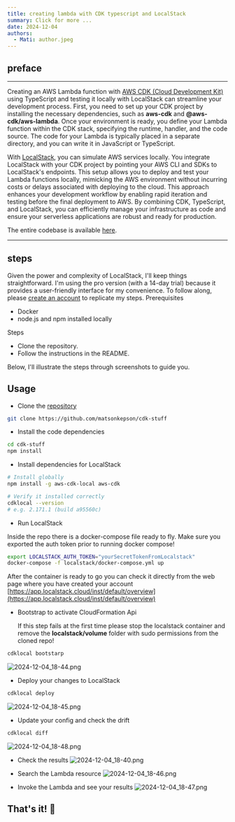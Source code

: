 ```yaml
---
title: creating lambda with CDK typescript and LocalStack
summary: Click for more ...
date: 2024-12-04
authors:
  - Mati: author.jpeg
---
```


## preface

---

Creating an AWS Lambda function with [AWS CDK (Cloud Development Kit)](https://aws.amazon.com/cdk/) using TypeScript and
testing it locally with LocalStack can streamline your development process. First, you need to set up your CDK project
by installing the necessary dependencies, such as **aws-cdk** and **@aws-cdk/aws-lambda**. Once your environment is
ready, you define your Lambda function within the CDK stack, specifying the runtime, handler, and the code source. The
code for your Lambda is typically placed in a separate directory, and you can write it in JavaScript or TypeScript.

With [LocalStack](https://www.localstack.cloud/), you can simulate AWS services locally. You integrate LocalStack with
your CDK project by pointing your AWS CLI and SDKs to LocalStack's endpoints. This setup allows you to deploy and test
your Lambda functions locally, mimicking the AWS environment without incurring costs or delays associated with deploying
to the cloud. This approach enhances your development workflow by enabling rapid iteration and testing before the final
deployment to AWS. By combining CDK, TypeScript, and LocalStack, you can efficiently manage your infrastructure as code
and ensure your serverless applications are robust and ready for production.

The entire codebase is available [here](https://github.com/matsonkepson/cdk-stuff).

---

## steps

Given the power and complexity of LocalStack, I'll keep things straightforward. I'm using the pro version (with a 14-day
trial) because it provides a user-friendly interface for my convenience. To follow along,
please [create an account](https://app.localstack.cloud/sign-up) to
replicate my steps.
Prerequisites

- Docker
- node.js and npm installed locally

Steps

- Clone the repository.
- Follow the instructions in the README.

Below, I'll illustrate the steps through screenshots to guide you.

## Usage

- Clone the [repository](https://github.com/matsonkepson/cdk-stuff)

```bash
git clone https://github.com/matsonkepson/cdk-stuff
```

- Install the code dependencies

```bash
cd cdk-stuff
npm install
```

- Install dependencies for LocalStack

```bash
# Install globally
npm install -g aws-cdk-local aws-cdk

# Verify it installed correctly
cdklocal --version
# e.g. 2.171.1 (build a95560c)
```

- Run LocalStack

Inside the repo there is a docker-compose file ready to fly.
Make sure you exported the auth token prior to running docker compose!

```bash
export LOCALSTACK_AUTH_TOKEN="yourSecretTokenFromLocalstack"
docker-compose -f localstack/docker-compose.yml up
```

After the container is ready to go you can check it directly from the web page where you have created your account
[https://app.localstack.cloud/inst/default/overview](https://app.localstack.cloud/inst/default/overview)

- Bootstrap to activate CloudFormation Api

  If this step fails at the first time please stop the localstack container and remove the
  **localstack/volume** folder with sudo permissions from the cloned repo!

```bash
cdklocal bootstarp
```

![2024-12-04_18-44.png](./2024-12-04_18-44.png)

- Deploy your changes to LocalStack

```bash
cdklocal deploy
```

![2024-12-04_18-45.png](./2024-12-04_18-45.png)

- Update your config and check the drift

```bash
cdklocal diff
```

![2024-12-04_18-48.png](./2024-12-04_18-48.png)

- Check the results
  ![2024-12-04_18-40.png](./2024-12-04_18-40.png)

- Search the Lambda resource
  ![2024-12-04_18-46.png](./2024-12-04_18-46.png)

- Invoke the Lambda and see your results
  ![2024-12-04_18-47.png](./2024-12-04_18-47.png)

## That's it! :tada:
